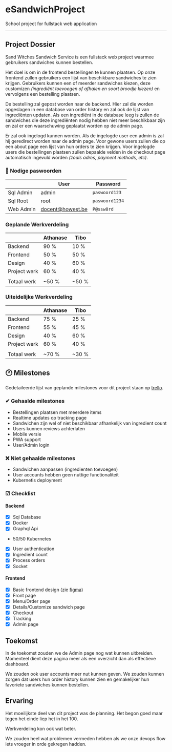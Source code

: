 # eSandwichProject

School project for fullstack web application

---

## Project Dossier

Sand Witches Sandwich Service is een fullstack web project waarmee gebruikers sandwiches kunnen bestellen.

Het doel is om in de frontend bestellingen te kunnen plaatsen. Op onze frontend zullen gebruikers een lijst van beschikbare sandwiches te zien krijgen. Gebruikers kunnen een of meerder sandwiches kiezen, deze customizen *(ingrediënt toevoegen of afhalen en soort broodje kiezen)* en vervolgens een bestelling plaatsen.

De bestelling zal gepost worden naar de backend. Hier zal die worden opgeslagen in een database van order history en zal ook de lijst van ingrediënten updaten. Als een ingrediënt in de database leeg is zullen de sandwiches die deze ingrediënten nodig hebben niet meer beschikbaar zijn en zal er een waarschuwing geplaatst worden op de admin page.

Er zal ook ingelogd kunnen worden. Als de ingelogde user een admin is zal hij geredirect worden naar de admin page. Voor gewone users zullen die op een about page een lijst van hun orders te zien krijgen. Voor ingelogde users die bestellingen plaatsen zullen bepaalde velden in de checkout page automatisch ingevuld worden *(zoals adres, payment methods, etc)*.

### 🔑 Nodige paswoorden

|           | User             | Password          |
|-----------|------------------|-------------------|
| Sql Admin | admin            | ```paswoord123``` |
| Sql Root  | root             | ```paswoord1234```|
| Web Admin | docent@howest.be | ```P@ssw0rd```    |


### Geplande Werkverdeling

|              | Athanase     | Tibo       |
|--------------|--------------|------------|
| Backend      | 90 %         | 10 %       |
| Frontend     | 50 %         | 50 %       |
| Design       | 40 %         | 60 %       |
| Project werk | 60 %         | 40 %       |
|              |              |            |
| Totaal werk  | ~50 %        | ~50 %      |

### Uiteidelijke Werkverdeling

|              | Athanase     | Tibo       |
|--------------|--------------|------------|
| Backend      | 75 %         | 25 %       |
| Frontend     | 55 %         | 45 %       |
| Design       | 40 %         | 60 %       |
| Project werk | 60 %         | 40 %       |
|              |              |            |
| Totaal werk  | ~70 %        | ~30 %      |

## 🕐 Milestones

Gedetaileerde lijst van geplande milestones voor dit project staan op [trello](https://trello.com/b/AwKfylrI/esandwich).

### ✔  Gehaalde milestones

- Bestellingen plaatsen met meerdere items
- Realtime updates op tracking page
- Sandwichen zijn wel of niet beschikbaar afhankelijk van ingredient count
- Users kunnen reviews achterlaten
- Mobile versie
- PWA support
- User/Admin login

### ❌ Niet gehaalde milestones

- Sandwichen aanpassen (ingredienten toevoegen)
- User accounts hebben geen nuttige functionaliteit
- Kubernetis deployment

### ☑ Checklist

#### Backend
- [x] Sql Database
- [x] Docker
- [x] Graphql Api
- 50/50 Kubernetes
- [x] User authentication
- [x] Ingredient count
- [x] Process orders
- [x] Socket

#### Frontend
- [x] Basic frontend design (zie [figma](https://www.figma.com/file/d2dDQDZkVPz6MLHEAYZQXa/Untitled?node-id=0%3A1))
- [x] Front page
- [x] Menu/Order page
- [x] Details/Customize sandwich page
- [x] Checkout
- [x] Tracking
- [x] Admin page

## Toekomst

In de toekomst zouden we de Admin page nog wat kunnen uitbreiden. Momenteel dient deze pagina meer als een overzicht dan als effectieve dashboard.

We zouden ook user accounts meer nut kunnen geven. We zouden kunnen zorgen dat users hun order history kunnen zien en gemakelijker hun favoriete sandwiches kunnen bestellen.

## Ervaring

Het moeilijkste deel van dit project was de planning. Het begon goed maar tegen het einde liep het in het 100.

Werkverdeling kon ook wat beter.

We zouden heel wat problemen vermeden hebben als we onze devops flow iets vroeger in orde gekregen hadden.
